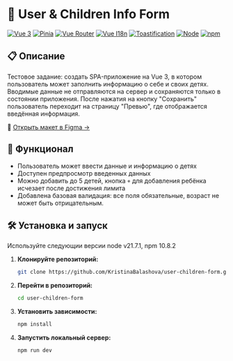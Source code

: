 # 🧒 User & Children Info Form

[![Vue 3](https://img.shields.io/badge/Vue-3.x-brightgreen.svg)](https://vuejs.org/)
[![Pinia](https://img.shields.io/badge/Pinia-Store-yellowgreen.svg)](https://pinia.vuejs.org/)
[![Vue Router](https://img.shields.io/badge/Vue--Router-4.x-blue.svg)](https://router.vuejs.org/)
[![Vue I18n](https://img.shields.io/badge/vue--i18n-9.x-orange.svg)](https://kazupon.github.io/vue-i18n/)
[![Toastification](https://img.shields.io/badge/vue--toastification-2.x-lightgrey)](https://github.com/Maronato/vue-toastification)
[![Node](https://img.shields.io/badge/Node.js-v21.7.1-blue.svg)](https://nodejs.org/)
[![npm](https://img.shields.io/badge/npm-10.8.2-red.svg)](https://www.npmjs.com/)

## 📋 Описание

Тестовое задание: создать SPA-приложение на Vue 3, в котором пользователь может заполнить информацию о себе и своих детях. Вводимые данные не отправляются на сервер и сохраняются только в состоянии приложения. После нажатия на кнопку "Сохранить" пользователь переходит на страницу "Превью", где отображается введённая информация.

📐 [Открыть макет в Figma →](https://www.figma.com/design/34RHaNzxPnoTPCtpIrqMYU/Test-Alef?node-id=2988-5433&t=Q6I1CvDgknW8hilY-0)

## 🚀 Функционал

- Пользователь может ввести данные и информацию о детях
- Доступен предпросмотр введенных данных
- Можно добавить до 5 детей, кнопка `+` для добавления ребёнка исчезает после достижения лимита
- Добавлена базовая валидация: все поля обязательные, возраст не может быть отрицательным.

## 🛠️ Установка и запуск

Используйте следующии версии node v21.7.1, npm 10.8.2

1. **Клонируйте репозиторий:**
   ```bash
   git clone https://github.com/KristinaBalashova/user-children-form.git
   ```
2. **Перейти в репозиторий:**
   ```bash
   cd user-children-form
   ```
3. **Установить зависимости:**
   ```bash
   npm install
   ```
4. **Запустить локальный сервер:**
   ```bash
   npm run dev
   ```
